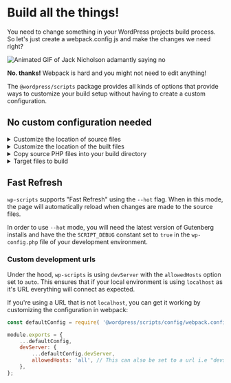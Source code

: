 # Build all the things!

You need to change something in your WordPress projects build process. So let's just create a webpack.config.js and make the changes we need right?

![Animated GIF of Jack Nicholson adamantly saying no](https://i.giphy.com/media/v1.Y2lkPTc5MGI3NjExN3gzdGdjbTU4N2U0YWY2ZTlmemJ1dndjYzR4aGlwaGljYW96ZmN6aSZlcD12MV9pbnRlcm5hbF9naWZfYnlfaWQmY3Q9Zw/23BST5FQOc8k8/giphy.gif)

**No. thanks!** Webpack is hard and you might not need to edit anything!

The `@wordpress/scripts` package provides all kinds of options that provide ways to customize your build setup without having to create a custom configuration.

## No custom configuration needed
<details>
<summary>Customize the location of source files</summary>

The default location for your sources files is the `src` directory but you can change the location with the `--webpack-src-dir` flag:

```json
"start": "wp-scripts start --webpack-src-dir blocks",
"build": "wp-scripts build --webpack-src-dir blocks",
```
</details>
<details>
<summary>Customize the location of the built files</summary>

The default location for your built files is the `build` directory but you can change the location with the `--output-path` flag:

```json
"start": "wp-scripts start --output-path dist",
"build": "wp-scripts build --output-path dist",
```
</details>
<details>
<summary>Copy source PHP files into your build directory</summary>

You can ensure all PHP files are copied into your build dir with the `--webpack-copy-php` flag:

```json
"start": "wp-scripts start --webpack-copy-php",
"build": "wp-scripts build --webpack-copy-php",
```
</details>
<details>
<summary>Target files to build</summary>

You can target files directory by passing one or more filenames to `wp-scripts` that will be complied into a single file.

## Single file
```json
"start": "wp-scripts start index.js",
"build": "wp-scripts build index.js",
```
## Multiple files

```json
"start": "wp-scripts start file-one.js file-two.js",
"build": "wp-scripts build file-one.js file-two.js",
```
</details>


## Fast Refresh

`wp-scripts` supports "Fast Refresh" using the `--hot` flag. When in this mode, the page will automatically reload when changes are made to the source files.

In order to use `--hot` mode, you will need the latest version of Gutenberg installs and have the the `SCRIPT_DEBUG` constant set to `true` in the `wp-config.php` file of your development environment.

### Custom development urls

Under the hood, `wp-scripts` is using `devServer` with the `allowedHosts` option set to `auto`. This ensures that if your local environment is using `localhost` as it's URL everything will connect as expected.

If you're using a URL that is not `localhost`, you can get it working by customizing the configuration in webpack:

```js
const defaultConfig = require( '@wordpress/scripts/config/webpack.config' );

module.exports = {
	...defaultConfig,
	devServer: {
		...defaultConfig.devServer,
		allowedHosts: 'all', // This can also be set to a url i.e "devsite.dev'
	},
};
```


